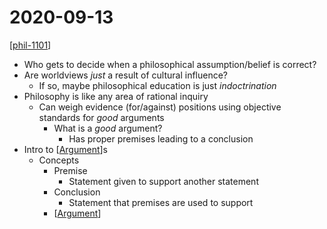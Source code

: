 # 2020-09-13

[[phil-1101]]

- Who gets to decide when a philosophical assumption/belief is correct?
- Are worldviews _just_ a result of cultural influence?
  - If so, maybe philosophical education is just _indoctrination_
- Philosophy is like any area of rational inquiry
  - Can weigh evidence (for/against) positions using objective standards for _good_ arguments
    - What is a _good_ argument?
      - Has proper premises leading to a conclusion
- Intro to [[Argument]]s
  - Concepts
    - Premise
      - Statement given to support another statement
    - Conclusion
      - Statement that premises are used to support
    - [[Argument]]

[//begin]: # "Autogenerated link references for markdown compatibility"
[phil-1101]: phil-1101 "PHIL 1101 - Intro to Philosophy: Knowledge and Reality"
[Argument]: argument "Arguments"
[Argument]: argument "Arguments"
[//end]: # "Autogenerated link references"
